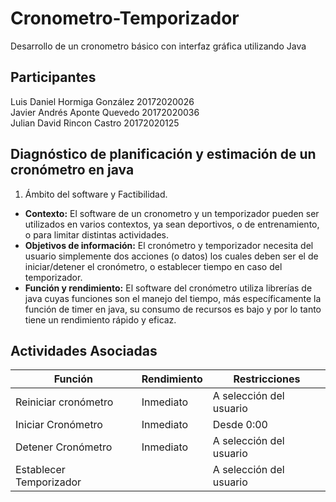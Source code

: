 # Cronometro-Temporizador
Desarrollo de un cronometro básico con interfaz gráfica utilizando Java

## Participantes
Luis Daniel Hormiga González 20172020026  
Javier Andrés Aponte Quevedo 20172020036  
Julian David Rincon Castro 20172020125  

## Diagnóstico de planificación y estimación de un cronómetro en java
1. Ámbito del software y Factibilidad.  
  - **Contexto:** El software de un cronometro y un temporizador pueden ser utilizados en varios contextos, ya sean deportivos, o de entrenamiento, o para limitar distintas actividades.  
  - **Objetivos de información:** El cronómetro y temporizador necesita del usuario simplemente dos acciones (o datos) los cuales deben ser el de iniciar/detener el cronómetro, o establecer tiempo en caso del temporizador.  
  - **Función y rendimiento:** El software del cronómetro utiliza librerías de java cuyas funciones son el manejo del tiempo, más específicamente la función de timer en java, su consumo de recursos es bajo y por lo tanto tiene un rendimiento rápido y eficaz.  

## Actividades Asociadas  
| Función | Rendimiento | Restricciones |  
| ------------- | ------------- | ------------- |
| Reiniciar cronómetro  | Inmediato | A selección del usuario |  
| Iniciar Cronómetro  | Inmediato  | Desde 0:00 |  
| Detener Cronómetro  | Inmediato  | A selección del usuario |  
| Establecer Temporizador|     | A selección del usuario |  
